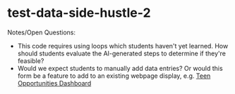 # test-data-side-hustle-2

Notes/Open Questions:
- This code requires using loops which students haven't yet learned. How should students evaluate the AI-generated steps to determine if they're feasible?
- Would we expect students to manually add data entries? Or would this form be a feature to add to an existing webpage display, e.g. <a href="https://onlinecsteacher.github.io/test-data-side-hustle/">Teen Opportunities Dashboard</a>
